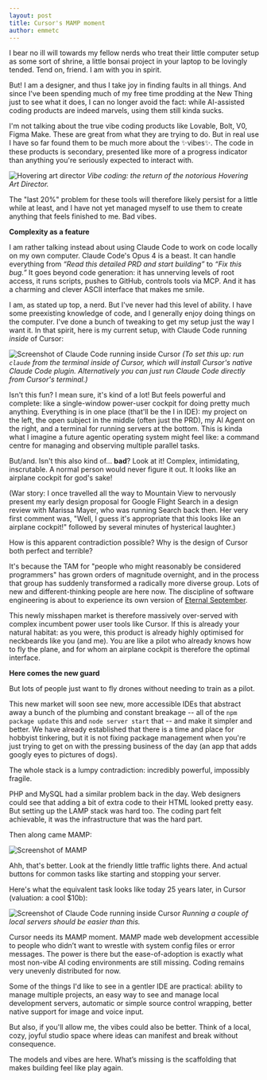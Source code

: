 ```yaml
---
layout: post
title: Cursor's MAMP moment
author: emmetc
---
```


I bear no ill will towards my fellow nerds who treat their little computer setup as some sort of shrine, a little bonsai project in your laptop to be lovingly tended. Tend on, friend. I am with you in spirit.

But! I am a designer, and thus I take joy in finding faults in all things. And since I've been spending much of my free time prodding at the New Thing just to see what it does, I can no longer avoid the fact: while AI-assisted coding products are indeed marvels, using them still kinda sucks.

I'm not talking about the true vibe coding products like Lovable, Bolt, V0, Figma Make. These are great from what they are trying to do. But in real use I have so far found them to be much more about the ✨vibes✨. The code in these products is secondary, presented like more of a progress indicator than anything you're seriously expected to interact with.

![Hovering art director](http://thoughtwax.com/uploads/2025/cursor-hovering-art-director.gif)
*Vibe coding: the return of the notorious Hovering Art Director.*

The "last 20%" problem for these tools will therefore likely persist for a little while at least, and I have not yet managed myself to use them to create anything that feels finished to me. Bad vibes.

**Complexity as a feature**

I am rather talking instead about using Claude Code to work on code locally on my own computer. Claude Code's Opus 4 is a beast. It can handle everything from _“Read this detailed PRD and start building”_ to _“Fix this bug.”_ It goes beyond code generation: it has unnerving levels of root access, it runs scripts, pushes to GitHub, controls tools via MCP. And it has a charming and clever ASCII interface that makes me smile.

I am, as stated up top, a nerd. But I've never had this level of ability. I have some preexisting knowledge of code, and I generally enjoy doing things on the computer. I've done a bunch of tweaking to get my setup just the way I want it. In that spirit, here is my current setup, with Claude Code running *inside* of Cursor:

![Screenshot of Claude Code running inside Cursor](http://thoughtwax.com/uploads/2025/cursor-with-claude.png)
*(To set this up: run `claude` from the terminal inside of Cursor, which will install Cursor's native Claude Code plugin. Alternatively you can just run Claude Code directly from Cursor's terminal.)*

Isn't this fun? I mean sure, it's kind of a lot! But feels powerful and complete: like a single-window power-user cockpit for doing pretty much anything. Everything is in one place (that'll be the I in IDE): my project on the left, the open subject in the middle (often just the PRD), my AI Agent on the right, and a terminal for running servers at the bottom. This is kinda what I imagine a future agentic operating system might feel like: a command centre for managing and observing multiple parallel tasks.

But/and. Isn't this also kind of... **bad**? Look at it! Complex, intimidating, inscrutable. A normal person would never figure it out. It looks like an airplane cockpit for god's sake!

(War story: I once travelled all the way to Mountain View to nervously present my early design proposal for Google Flight Search in a design review with Marissa Mayer, who was running Search back then. Her very first comment was, "Well, I guess it's appropriate that this looks like an airplane cockpit!" followed by several minutes of hysterical laughter.)

How is this apparent contradiction possible? Why is the design of Cursor both perfect and terrible?

It's because the TAM for "people who might reasonably be considered programmers" has grown orders of magnitude overnight, and in the process that group has suddenly transformed a radically more diverse group. Lots of new and different-thinking people are here now. The discipline of software engineering is about to experience its own version of [Eternal September](https://en.wikipedia.org/wiki/Eternal_September).

This newly misshapen market is therefore massively over-served with complex incumbent power user tools like Cursor. If this is already your natural habitat: as you were, this product is already highly optimised for neckbeards like you (and me). You are like a pilot who already knows how to fly the plane, and for whom an airplane cockpit is therefore the optimal interface.

**Here comes the new guard**

But lots of people just want to fly drones without needing to train as a pilot.

This new market will soon see new, more accessible IDEs that abstract away a bunch of the plumbing and constant breakage -- all of the `npm package update` this and `node server start` that -- and make it simpler and better. We have already established that there is a time and place for hobbyist tinkering, but it is not fixing package management when you're just trying to get on with the pressing business of the day (an app that adds googly eyes to pictures of dogs).

The whole stack is a lumpy contradiction: incredibly powerful, impossibly fragile.

PHP and MySQL had a similar problem back in the day. Web designers could see that adding a bit of extra code to their HTML looked pretty easy. But setting up the LAMP stack was hard too. The coding part felt achievable, it was the infrastructure that was the hard part.

Then along came MAMP:

![Screenshot of MAMP](http://thoughtwax.com/uploads/2025/cursor-mamp.png)

Ahh, that's better. Look at the friendly little traffic lights there. And actual buttons for common tasks like starting and stopping your server.

Here's what the equivalent task looks like today 25 years later, in Cursor (valuation: a cool $10b):

![Screenshot of Claude Code running inside Cursor](http://thoughtwax.com/uploads/2025/cursor-terminal.png)
*Running a couple of local servers should be easier than this.*

Cursor needs its MAMP moment. MAMP made web development accessible to people who didn’t want to wrestle with system config files or error messages. The power is there but the ease-of-adoption is exactly what most non-vibe AI coding environments are still missing. Coding remains very unevenly distributed for now.

Some of the things I'd like to see in a gentler IDE are practical: ability to manage multiple projects, an easy way to see and manage local development servers, automatic or simple source control wrapping, better native support for image and voice input.

But also, if you'll allow me, the vibes could also be better. Think of a local, cozy, joyful studio space where ideas can manifest and break without consequence.

The models and vibes are here. What’s missing is the scaffolding that makes building feel like play again.